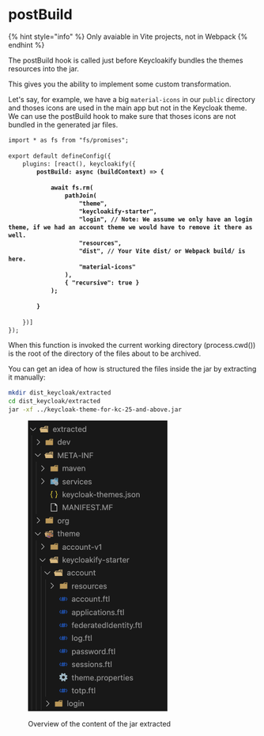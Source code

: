 # postBuild

{% hint style="info" %}
Only avaiable in Vite projects, not in Webpack
{% endhint %}

The postBuild hook is called just before Keycloakify bundles the themes resources into the jar. &#x20;

This gives you the ability to implement some custom transformation.&#x20;

Let's say, for example, we have a big `material-icons` in our `public` directory and thoses icons are used in the main app but not in the Keycloak theme.  We can use the postBuild hook to make sure that thoses icons are not bundled in the generated jar files.

<pre class="language-typescript" data-title="vite.config.ts"><code class="lang-typescript">import * as fs from "fs/promises";

export default defineConfig({
    plugins: [react(), keycloakify({
<strong>        postBuild: async (buildContext) => {
</strong><strong>            
</strong><strong>            await fs.rm(
</strong><strong>                pathJoin(
</strong><strong>                    "theme",
</strong><strong>                    "keycloakify-starter",
</strong><strong>                    "login", // Note: We assume we only have an login theme, if we had an account theme we would have to remove it there as well.
</strong><strong>                    "resources",
</strong><strong>                    "dist", // Your Vite dist/ or Webpack build/ is here.
</strong><strong>                    "material-icons"
</strong><strong>                ),
</strong><strong>                { "recursive": true }
</strong><strong>            );
</strong><strong>            
</strong><strong>        }
</strong>        
    })]
});
</code></pre>

When this function is invoked the current working directory (process.cwd()) is the root of the directory of the files about to be archived.

You can get an idea of how is structured the files inside the jar by extracting it manually:

```bash
mkdir dist_keycloak/extracted
cd dist_keycloak/extracted
jar -xf ../keycloak-theme-for-kc-25-and-above.jar
```

<figure><img src="../.gitbook/assets/image (2).png" alt=""><figcaption><p>Overview of the content of the jar extracted</p></figcaption></figure>
